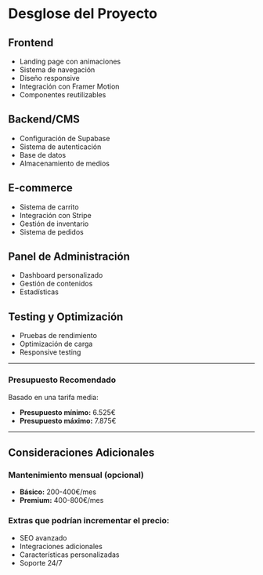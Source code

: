 # Desglose del Proyecto

## Frontend

- Landing page con animaciones
- Sistema de navegación
- Diseño responsive
- Integración con Framer Motion
- Componentes reutilizables

## Backend/CMS

- Configuración de Supabase
- Sistema de autenticación
- Base de datos
- Almacenamiento de medios

## E-commerce

- Sistema de carrito
- Integración con Stripe
- Gestión de inventario
- Sistema de pedidos

## Panel de Administración

- Dashboard personalizado
- Gestión de contenidos
- Estadísticas

## Testing y Optimización

- Pruebas de rendimiento
- Optimización de carga
- Responsive testing

---

### Presupuesto Recomendado

Basado en una tarifa media:

- **Presupuesto mínimo:** 6.525€
- **Presupuesto máximo:** 7.875€

---

## Consideraciones Adicionales

### Mantenimiento mensual (opcional)

- **Básico:** 200-400€/mes
- **Premium:** 400-800€/mes

### Extras que podrían incrementar el precio:

- SEO avanzado
- Integraciones adicionales
- Características personalizadas
- Soporte 24/7
